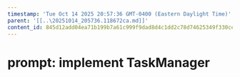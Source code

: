 ```yaml
---
timestamp: 'Tue Oct 14 2025 20:57:36 GMT-0400 (Eastern Daylight Time)'
parent: '[[..\20251014_205736.118672ca.md]]'
content_id: 845d12add04ea71b199b7a61c999f9dad8d4c1dd2c78d74625349f330ceebe0d
---
```


# prompt: implement TaskManager
